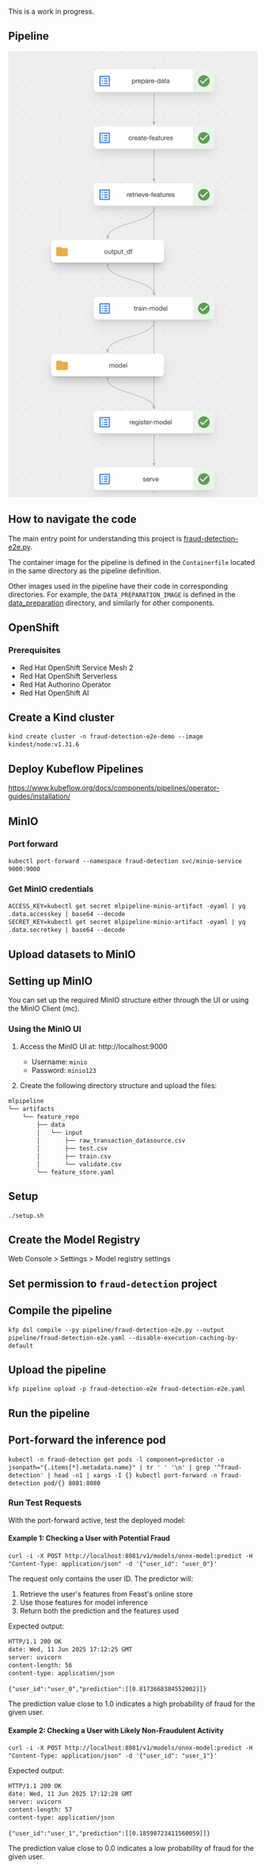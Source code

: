 This is a work in progress.

## Pipeline

![pipeline.png](pipeline.png)

## How to navigate the code

The main entry point for understanding this project is [fraud-detection-e2e.py](pipeline/fraud-detection-e2e.py).

The container image for the pipeline is defined in the `Containerfile` located in the same directory as the pipeline definition.

Other images used in the pipeline have their code in corresponding directories. For example, the `DATA_PREPARATION_IMAGE` is defined in the [data_preparation](data_preparation) directory, and similarly for other components.

## OpenShift

### Prerequisites

- Red Hat OpenShift Service Mesh 2
- Red Hat OpenShift Serverless
- Red Hat Authorino Operator
- Red Hat OpenShift AI

## Create a Kind cluster

```shell
kind create cluster -n fraud-detection-e2e-demo --image kindest/node:v1.31.6
```

## Deploy Kubeflow Pipelines

https://www.kubeflow.org/docs/components/pipelines/operator-guides/installation/

## MinIO

### Port forward

```shell
kubectl port-forward --namespace fraud-detection svc/minio-service 9000:9000
```

### Get MinIO credentials

```shell
ACCESS_KEY=kubectl get secret mlpipeline-minio-artifact -oyaml | yq .data.accesskey | base64 --decode
SECRET_KEY=kubectl get secret mlpipeline-minio-artifact -oyaml | yq .data.secretkey | base64 --decode
```

## Upload datasets to MinIO

## Setting up MinIO

You can set up the required MinIO structure either through the UI or using the MinIO Client (mc).

### Using the MinIO UI

1. Access the MinIO UI at: http://localhost:9000
   - Username: `minio`
   - Password: `minio123`

2. Create the following directory structure and upload the files:
```
mlpipeline
└── artifacts
    └── feature_repo
        ├── data
        │   └── input
        │       ├── raw_transaction_datasource.csv
        │       ├── test.csv
        │       ├── train.csv
        │       └── validate.csv
        └── feature_store.yaml
```

## Setup

```shell
./setup.sh
```

## Create the Model Registry

Web Console > Settings > Model registry settings

## Set permission to `fraud-detection` project

## Compile the pipeline

```shell
kfp dsl compile --py pipeline/fraud-detection-e2e.py --output pipeline/fraud-detection-e2e.yaml --disable-execution-caching-by-default
```

## Upload the pipeline

```shell
kfp pipeline upload -p fraud-detection-e2e fraud-detection-e2e.yaml
```

## Run the pipeline

## Port-forward the inference pod

```shell
kubectl -n fraud-detection get pods -l component=predictor -o jsonpath="{.items[*].metadata.name}" | tr ' ' '\n' | grep '^fraud-detection' | head -n1 | xargs -I {} kubectl port-forward -n fraud-detection pod/{} 8081:8080
```

### Run Test Requests

With the port-forward active, test the deployed model:

#### Example 1: Checking a User with Potential Fraud

```shell
curl -i -X POST http://localhost:8081/v1/models/onnx-model:predict -H "Content-Type: application/json" -d '{"user_id": "user_0"}'
```

The request only contains the user ID. The predictor will:
1. Retrieve the user's features from Feast's online store
2. Use those features for model inference
3. Return both the prediction and the features used

Expected output:

```
HTTP/1.1 200 OK
date: Wed, 11 Jun 2025 17:12:25 GMT
server: uvicorn
content-length: 56
content-type: application/json

{"user_id":"user_0","prediction":[[0.8173668384552002]]}
```

The prediction value close to 1.0 indicates a high probability of fraud for the given user.

#### Example 2: Checking a User with Likely Non-Fraudulent Activity

```shell
curl -i -X POST http://localhost:8081/v1/models/onnx-model:predict -H "Content-Type: application/json" -d '{"user_id": "user_1"}'
```

Expected output:

```
HTTP/1.1 200 OK
date: Wed, 11 Jun 2025 17:12:28 GMT
server: uvicorn
content-length: 57
content-type: application/json

{"user_id":"user_1","prediction":[[0.18598723411560059]]}
```

The prediction value close to 0.0 indicates a low probability of fraud for the given user.
